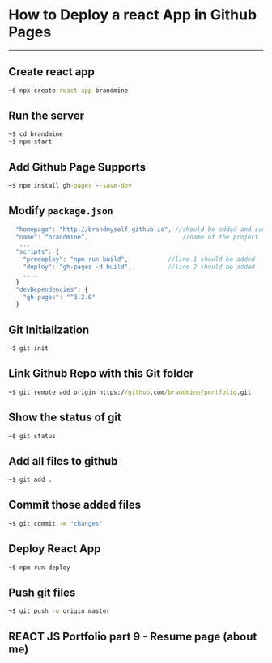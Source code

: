 # **How to Deploy a react App in Github Pages**

---

## Create react app

```cmd
~$ npx create-react-app brandmine
```

## Run the server

```cmd
~$ cd brandmine
~$ npm start
```

## Add Github Page Supports

```cmd
~$ npm install gh-pages --save-dev
```

## Modify `package.json`

```js
  "homepage": "http://brandmyself.github.io", //should be added and same as github link
  "name": "brandmine",                          //name of the project
   ...
  "scripts": {
    "predeploy": "npm run build",           //line 1 should be added
    "deploy": "gh-pages -d build",          //line 2 should be added
    ....
  }
  "devDependencies": {
    "gh-pages": "^3.2.0"
  }
```

## Git Initialization

```cmd
~$ git init
```

## Link Github Repo with this Git folder

```cmd
~$ git remote add origin https://github.com/brandmine/portfolio.git
```

## Show the status of git

```cmd
~$ git status
```

## Add all files to github

```cmd
~$ git add .
```

## Commit those added files

```cmd
~$ git commit -m "changes"
```

## Deploy React App

```cmd
~$ npm run deploy
```

## Push git files

```cmd
~$ git push -u origin master
```


## REACT JS Portfolio part 9 - Resume page (about me)













